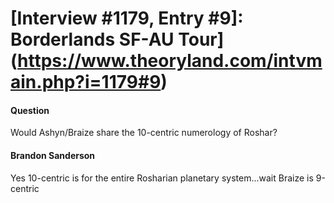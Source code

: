 # [Interview #1179, Entry #9]: Borderlands SF-AU Tour](https://www.theoryland.com/intvmain.php?i=1179#9)

#### Question

Would Ashyn/Braize share the 10-centric numerology of Roshar?

#### Brandon Sanderson

Yes 10-centric is for the entire Rosharian planetary system...wait Braize is 9-centric

